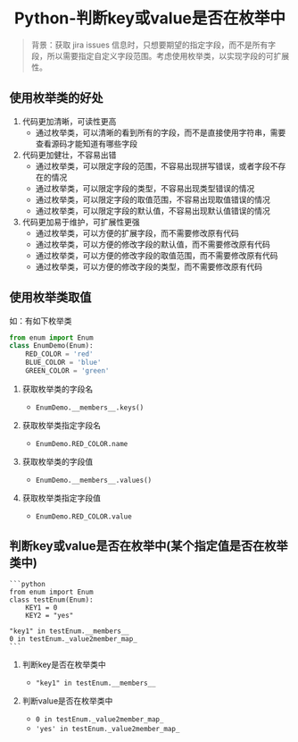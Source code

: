 # <center>Python-判断key或value是否在枚举中

> 背景：获取 jira issues 信息时，只想要期望的指定字段，而不是所有字段，所以需要指定自定义字段范围。考虑使用枚举类，以实现字段的可扩展性。

## 使用枚举类的好处

1. 代码更加清晰，可读性更高
    - 通过枚举类，可以清晰的看到所有的字段，而不是直接使用字符串，需要查看源码才能知道有哪些字段
2. 代码更加健壮，不容易出错
    - 通过枚举类，可以限定字段的范围，不容易出现拼写错误，或者字段不存在的情况
    - 通过枚举类，可以限定字段的类型，不容易出现类型错误的情况
    - 通过枚举类，可以限定字段的取值范围，不容易出现取值错误的情况
    - 通过枚举类，可以限定字段的默认值，不容易出现默认值错误的情况
3. 代码更加易于维护，可扩展性更强
    - 通过枚举类，可以方便的扩展字段，而不需要修改原有代码
    - 通过枚举类，可以方便的修改字段的默认值，而不需要修改原有代码
    - 通过枚举类，可以方便的修改字段的取值范围，而不需要修改原有代码
    - 通过枚举类，可以方便的修改字段的类型，而不需要修改原有代码

## 使用枚举类取值

如：有如下枚举类

```python
from enum import Enum
class EnumDemo(Enum):
    RED_COLOR = 'red'
    BLUE_COLOR = 'blue'
    GREEN_COLOR = 'green'
```
1. 获取枚举类的字段名
    - `EnumDemo.__members__.keys()`

2. 获取枚举类指定字段名
    - `EnumDemo.RED_COLOR.name`

3. 获取枚举类的字段值
    - `EnumDemo.__members__.values()`

4. 获取枚举类指定字段值
    - `EnumDemo.RED_COLOR.value`

## 判断key或value是否在枚举中(某个指定值是否在枚举类中)

    ```python
    from enum import Enum
    class testEnum(Enum):
        KEY1 = 0
        KEY2 = "yes"

    "key1" in testEnum.__members__
    0 in testEnum._value2member_map_
    ```

1. 判断key是否在枚举类中
    - `"key1" in testEnum.__members__`

2. 判断value是否在枚举类中
    - `0 in testEnum._value2member_map_`
    - `'yes' in testEnum._value2member_map_`


